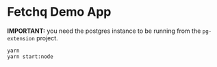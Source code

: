 # Fetchq Demo App

**IMPORTANT:** you need the postgres instance to be running from the `pg-extension` project.

```
yarn
yarn start:node
```
